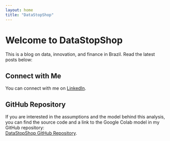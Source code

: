 ```yaml
---
layout: home
title: "DataStopShop"
---
```


# Welcome to DataStopShop

This is a blog on data, innovation, and finance in Brazil. Read the latest posts below:

## Connect with Me
You can connect with me on [LinkedIn](https://www.linkedin.com/in/thiago-bittencourt-gi).

## GitHub Repository
If you are interested in the assumptions and the model behind this analysis, you can find the source code and a link to the Google Colab model in my GitHub repository:  
[DataStopShop GitHub Repository](https://github.com/thiago4int/dss).